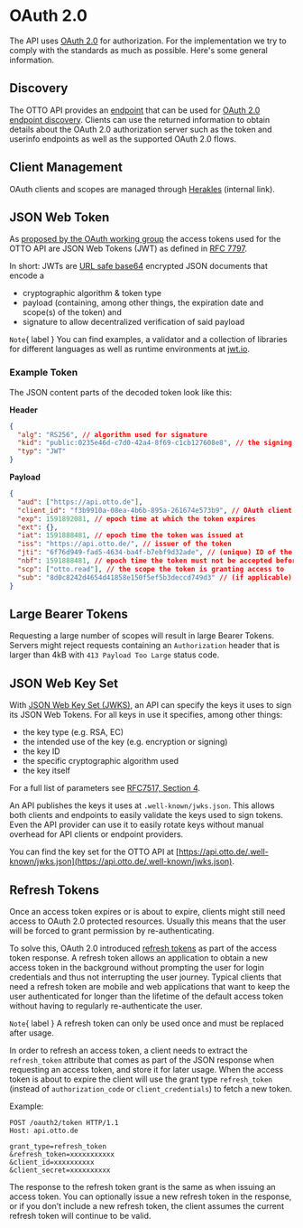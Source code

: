 # OAuth 2.0

The API uses [OAuth 2.0](https://oauth.net/2/) for authorization.
For the implementation we try to comply with the standards as much as possible.
Here's some general information.

## Discovery

The OTTO API provides an [endpoint](https://api.otto.de/.well-known/openid-configuration) that can be used for [OAuth 2.0 endpoint discovery](https://tools.ietf.org/html/draft-ietf-oauth-discovery-06).
Clients can use the returned information to obtain details about the OAuth 2.0 authorization server such as the token and userinfo endpoints as well as the supported OAuth 2.0 flows.

## Client Management

OAuth clients and scopes are managed through [Herakles](https://olymp.live.shozu.cloud.otto.de/#/herakles/) (internal link).


## JSON Web Token

As [proposed by the OAuth working group](https://tools.ietf.org/html/draft-ietf-oauth-access-token-jwt-07) the access tokens used for the OTTO API are JSON Web Tokens (JWT) as defined in [RFC 7797](https://tools.ietf.org/html/rfc7797).

In short: JWTs are [URL safe base64](https://tools.ietf.org/html/rfc4648#section-5) encrypted JSON documents that encode a

- cryptographic algorithm & token type
- payload (containing, among other things, the expiration date and scope(s) of the token) and
- signature to allow decentralized verification of said payload

`Note`{ label } You can find examples, a validator and a collection of libraries for different languages as well as runtime environments at [jwt.io](https://jwt.io/).

### Example Token

The JSON content parts of the decoded token look like this:

**Header**

```json
{
  "alg": "RS256", // algorithm used for signature
  "kid": "public:0235e46d-c7d0-42a4-8f69-c1cb127608e8", // the signing key id
  "typ": "JWT"
}
```

**Payload**

```json
{
  "aud": ["https://api.otto.de"],
  "client_id": "f3b9910a-08ea-4b6b-895a-261674e573b9", // OAuth client ID that requested the token
  "exp": 1591892081, // epoch time at which the token expires
  "ext": {},
  "iat": 1591888481, // epoch time the token was issued at
  "iss": "https://api.otto.de/", // issuer of the token
  "jti": "6f76d949-fad5-4634-ba4f-b7ebf9d32ade", // (unique) ID of the token itself
  "nbf": 1591888481, // epoch time the token must not be accepted before
  "scp": ["otto.read"], // the scope the token is granting access to
  "sub": "8d0c8242d4654d41858e150f5ef5b3deccd749d3" // (if applicable) the subject of the token, in this case a customer
}
```

## Large Bearer Tokens
Requesting a large number of scopes will result in large Bearer Tokens. Servers might reject requests containing an `Authorization` header that is larger than 4kB with `413 Payload Too Large` status code.

## JSON Web Key Set

With [JSON Web Key Set (JWKS)](https://tools.ietf.org/html/rfc7517), an API can specify the keys it uses to sign its JSON Web Tokens.
For all keys in use it specifies, among other things:

- the key type (e.g. RSA, EC)
- the intended use of the key (e.g. encryption or signing)
- the key ID
- the specific cryptographic algorithm used
- the key itself

For a full list of parameters see [RFC7517, Section 4](https://tools.ietf.org/html/rfc7517#section-4).

An API publishes the keys it uses at `.well-known/jwks.json`.
This allows both clients and endpoints to easily validate the keys used to sign tokens.
Even the API provider can use it to easily rotate keys without manual overhead for API clients or endpoint providers.

You can find the key set for the OTTO API at [https://api.otto.de/.well-known/jwks.json](https://api.otto.de/.well-known/jwks.json).

## Refresh Tokens

Once an access token expires or is about to expire, clients might still need access to OAuth 2.0 protected resources.
Usually this means that the user will be forced to grant permission by re-authenticating.

To solve this, OAuth 2.0 introduced [refresh tokens](https://tools.ietf.org/html/rfc6749#section-1.5) as part of the access token response.
A refresh token allows an application to obtain a new access token in the background without prompting the user for login credentials and thus not interrupting the user journey.
Typical clients that need a refresh token are mobile and web applications that want to keep the user authenticated for longer than the lifetime of the default access token without having to regularly re-authenticate the user.

`Note`{ label } A refresh token can only be used once and must be replaced after usage.

In order to refresh an access token, a client needs to extract the `refresh_token` attribute that comes as part of the JSON response when requesting an access token, and store it for later usage.
When the access token is about to expire the client will use the grant type `refresh_token` (instead of `authorization_code` or `client_credentials`) to fetch a new token.

Example:

```http request
POST /oauth2/token HTTP/1.1
Host: api.otto.de

grant_type=refresh_token
&refresh_token=xxxxxxxxxxx
&client_id=xxxxxxxxxx
&client_secret=xxxxxxxxxx
```

The response to the refresh token grant is the same as when issuing an access token. You can optionally issue a new refresh token in the response, or if you don’t include a new refresh token, the client assumes the current refresh token will continue to be valid.

